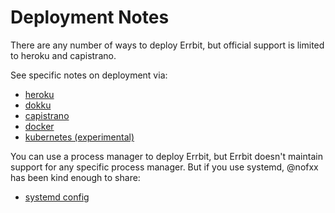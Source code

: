 # Deployment Notes
There are any number of ways to deploy Errbit, but official support is limited
to heroku and capistrano.

See specific notes on deployment via:
- [heroku](deployment/heroku.md)
- [dokku](deployment/dokku.md)
- [capistrano](deployment/capistrano.md)
- [docker](deployment/docker.md)
- [kubernetes (experimental)](deployment/kubernetes.md)

You can use a process manager to deploy Errbit, but Errbit doesn't maintain
support for any specific process manager. But if you use systemd, @nofxx has
been kind enough to share:
- [systemd config](https://gist.github.com/nofxx/f01dcfe3e9d504181d76)
